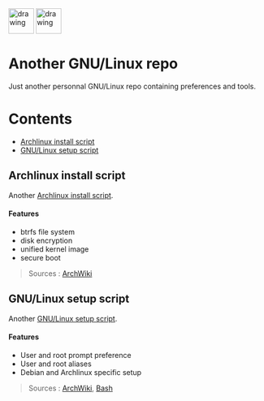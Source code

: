 <img src="https://kernel.org/theme/images/logos/tux.png" alt="drawing" width="50"/>
<img src="https://www.gnu.org/graphics/gnu-head-mini.png" alt="drawing" width="50"/>

# Another GNU/Linux repo
Just another personnal GNU/Linux repo containing preferences and tools.


# Contents
- [Archlinux install script](https://github.com/criticalsool/gnu-linux/edit/main/README.md#archlinux-install-script)
- [GNU/Linux setup script](https://github.com/criticalsool/gnu-linux/edit/main/README.md#gnulinux-setup-script)


## Archlinux install script
Another [Archlinux install script](https://github.com/criticalsool/gnu-linux/blob/main/archinstall.bash).

#### Features
- btrfs file system
- disk encryption
- unified kernel image
- secure boot

> Sources : [ArchWiki](https://wiki.archlinux.org/title/Installation_guide)


## GNU/Linux setup script
Another [GNU/Linux setup script](https://github.com/criticalsool/gnu-linux/blob/main/setup.bash).

#### Features
- User and root prompt preference
- User and root aliases
- Debian and Archlinux specific setup

> Sources : [ArchWiki](https://wiki.archlinux.org/title/Bash), [Bash](https://www.gnu.org/software/bash/manual/bash.html)
